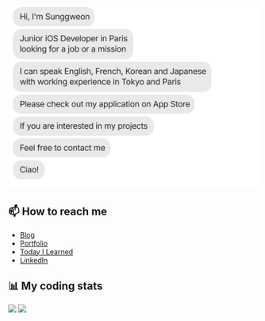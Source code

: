 [![](chat.svg)](https://twitter.com/deep_algo)

## 📫 How to reach me

- [Blog][personal-blog]
- [Portfolio][portfolio]
- [Today I Learned][today-i-learned]
- [LinkedIn][linkedin-profile]

## 📊 My coding stats

<a href="#"><img height="160px" src="https://github-readme-stats.vercel.app/api?username=iosdevted&count_private=true&show_icons=true" /></a>
<a href="#"><img height="160px" src="https://github-readme-stats.vercel.app/api/top-langs/?username=iosdevted&layout=compact" /></a>

[personal-blog]: https://sunggweon.dev
[today-i-learned]: https://sunggweon.dev/TIL
[linkedin-profile]: https://www.linkedin.com/in/sunggweon-hyeong-a3b396187/
[portfolio]: https://sunggweon.dev/portfolio/
